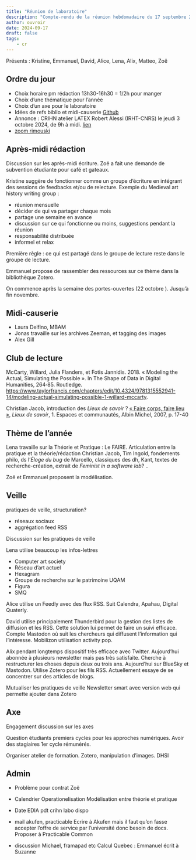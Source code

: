 ```yaml
---
title: "Réunion de laboratoire"
description: "Compte-rendu de la réunion hebdomadaire du 17 septembre 2024"
author: ouvroir
date: 2024-09-17
draft: false
tags:
    - cr
---
```

Présents : Kristine, Emmanuel, David, Alice, Lena, Alix, Matteo, Zoë

## Ordre du jour 

- Choix horaire pm rédaction 13h30-16h30 = 1/2h pour manger
- Choix d’une thématique pour l’année
- Choix d’un axe pour le laboratoire
- Idées de refs biblio et midi-causerie [Github](https://github.com/ouvroir/labouvroir/blob/main/cr/notes/aInviterLab.md)
- Annonce : CRIHN atelier LATEX Robert Alessi (IRHT-CNRS) le jeudi 3 octobre 2024, de 9h à midi. [lien](https://crihn.openum.ca/nouvelles/2024/09/17/atelier-latex/)
- [zoom rimouski](https://www.crihn.org/nouvelles/2024/09/13/colloque-le-patrimoine-archivistique-face-au-virage-numerique-enjeux-et-avenues-pour-la-recherche-partenariale-uqar/)


## Après-midi rédaction

Discussion sur les après-midi écriture.
Zoë a fait une demande de subvention étudiante pour café et gateaux.

Kristine suggère de fonctionner comme un groupe d’écriture en intégrant des sessions de feedbacks et/ou de relecture. 
Exemple du Medieval art history writing group : 
- réunion mensuelle
- décider de qui va partager chaque mois
- partage une semaine en avance
- discussion sur ce qui fonctionne ou moins, suggestions pendant la réunion
- responsabilité distribuée 
- informel et relax

Première règle : ce qui est partagé dans le groupe de lecture reste dans le groupe de lecture.

Emmanuel propose de rassembler des ressources sur ce thème dans la bibliothèque Zotero.

On commence après la semaine des portes-ouvertes (22 octobre <!--c’est la semaine de relâche-->). Jusqu’à fin novembre. 

## Midi-causerie

- Laura Delfino, MBAM
- Jonas travaille sur les archives Zeeman, et tagging des images
- Alex Gill

## Club de lecture

McCarty, Willard, Julia Flanders, et Fotis Jannidis. 2018. « Modeling the Actual, Simulating the Possible ». In The Shape of Data in Digital Humanities, 264‑85. Routledge. https://www.taylorfrancis.com/chapters/edit/10.4324/9781315552941-14/modeling-actual-simulating-possible-1-willard-mccarty.

Christian Jacob, introduction des *Lieux de savoir* ? 
[« Faire corps, faire lieu »](https://savoirs.app/fr/articles/faire-corps-faire-lieu), *Lieux de savoir*, 1. Espaces et communautés, Albin Michel, 2007, p. 17-40


## Thème de l’année

Lena travaille sur la Théorie et Pratique : Le FAIRE. Articulation entre la pratique et la théorie/rédaction
Christian Jacob, Tim Ingold, fondements philo, ds l’*Éloge du bug* de Marcello, classiques des dh, Kant, textes de recherche-création, extrait de *Feminist in a software lab*? .. 

Zoë et Emmanuel proposent la modélisation. 


## Veille

pratiques de veille, structuration?
- réseaux sociaux
- aggrégation feed RSS

Discussion sur les pratiques de veille

Lena utilise beaucoup les infos-lettres
- Computer art society
- Réseau d’art actuel
- Hexagram
- Groupe de recherche sur le patrimoine UQAM
- Figura
- SMQ

Alice utilise un Feedly avec des flux RSS. Suit Calendra, Apahau, Digital Quaterly.

David utilise principalement Thunderbird pour la gestion des listes de diffusion et les RSS. Cette solution lui permet de faire un suivi efficace. Compte Mastodon où suit les chercheurs qui diffusent l’information qui l’intéresse. Mobilizon utilisation activity pop.

Alix pendant longtemps dispositif très efficace avec Twitter. Aujourd’hui abonnée à plusieurs newsletter mais pas très satisfaite. Cherche à restructurer les choses depuis deux ou trois ans. Aujourd’hui sur BlueSky et Mastodon. Utilise Zotero pour les fils RSS. Actuellement essaye de se concentrer sur des articles de blogs.

Mutualiser les pratiques de veille
Newsletter smart avec version web qui permette ajouter dans Zotero

## Axe

Engagement discussion sur les axes

Question étudiants premiers cycles pour les approches numériques.
Avoir des stagiaires 1er cycle rémunérés.

Organiser atelier de formation. Zotero, manipulation d’images.
DHSI 

## Admin

- Problème pour contrat Zoë
- Calendrier 
Operationelisation 
Modélisation entre théorie et pratique

- Date EDIA pdt crihn labo dispo


- mail akufen, practicable
Ecrire à Akufen mais il faut qu’on fasse accepter l’offre de service par l’université donc besoin de docs. 
Proposer à Practicable Common 

- discussion Michael, framapad etc 
Calcul Quebec : Emmanuel écrit à Suzanne
